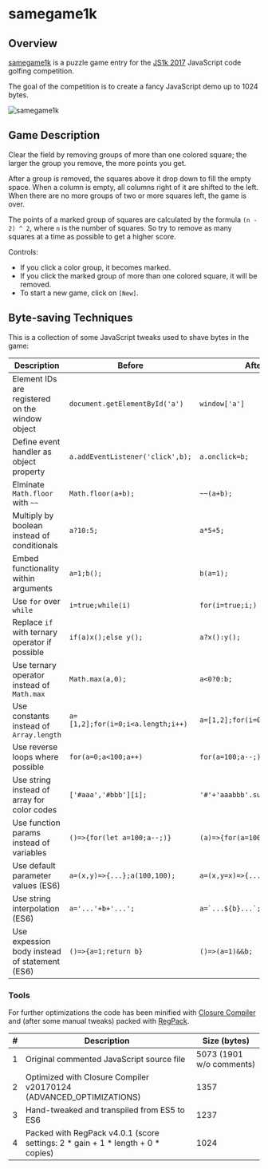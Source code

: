 # samegame1k

## Overview

[samegame1k](http://gaborbata.github.io/samegame1k/) is a puzzle game entry
for the [JS1k 2017](http://js1k.com/2017-magic/) JavaScript code golfing competition.

The goal of the competition is to create a fancy JavaScript demo up to 1024 bytes.

![samegame1k](https://raw.githubusercontent.com/gaborbata/samegame1k/master/samegame1k-screenshot.png)

## Game Description

Clear the field by removing groups of more than one colored square;
the larger the group you remove, the more points you get.

After a group is removed, the squares above it drop down to fill the empty space.
When a column is empty, all columns right of it are shifted to the left.
When there are no more groups of two or more squares left, the game is over.

The points of a marked group of squares are calculated by the formula `(n - 2) ^ 2`,
where `n` is the number of squares.
So try to remove as many squares at a time as possible to get a higher score.

Controls:

* If you click a color group, it becomes marked.
* If you click the marked group of more than one colored square, it will be removed.
* To start a new game, click on `[New]`.

## Byte-saving Techniques

This is a collection of some JavaScript tweaks used to shave bytes in the game:

Description                                     | Before                            | After
----------------------------------------------- | --------------------------------- | -----------------------------
Element IDs are registered on the window object | `document.getElementById('a')`    | `window['a']`
Define event handler as object property         | `a.addEventListener('click',b);`  | `a.onclick=b;`
Elminate `Math.floor` with `~~`                 | `Math.floor(a+b);`                | `~~(a+b);`
Multiply by boolean instead of conditionals     | `a?10:5;`                         | `a*5+5;`
Embed functionality within arguments            | `a=1;b();`                        | `b(a=1);`
Use `for` over `while`                          | `i=true;while(i)`                 | `for(i=true;i;)`
Replace `if` with ternary operator if possible  | `if(a)x();else y();`              | `a?x():y();`
Use ternary operator instead of `Math.max`      | `Math.max(a,0);`                  | `a<0?0:b;`
Use constants instead of `Array.length`         | `a=[1,2];for(i=0;i<a.length;i++)` | `a=[1,2];for(i=0;i<2;i++)`
Use reverse loops where possible                | `for(a=0;a<100;a++)`              | `for(a=100;a--;)`
Use string instead of array for color codes     | `['#aaa','#bbb'][i];`             | `'#'+'aaabbb'.substr(i*3,3);`
Use function params instead of variables        | `()=>{for(let a=100;a--;)}`       | `(a)=>{for(a=100;a--;)}`
Use default parameter values (ES6)              | `a=(x,y)=>{...};a(100,100);`      | `a=(x,y=x)=>{...};a(100);`
Use string interpolation (ES6)                  | `a='...'+b+'...';`                | ``a=`...${b}...`;``
Use expession body instead of statement (ES6)   | `()=>{a=1;return b}`              | `()=>(a=1)&&b;`

### Tools

For further optimizations the code has been minified with [Closure Compiler](https://github.com/google/closure-compiler)
and (after some manual tweaks) packed with [RegPack](https://github.com/Siorki/RegPack).

*#* | Description                                                                     | Size (bytes)
--- | ------------------------------------------------------------------------------- | ------------------------
1   | Original commented JavaScript source file                                       | 5073 (1901 w/o comments)
2   | Optimized with Closure Compiler v20170124 (ADVANCED_OPTIMIZATIONS)              | 1357
3   | Hand-tweaked and transpiled from ES5 to ES6                                     | 1237
4   | Packed with RegPack v4.0.1 (score settings: 2 * gain + 1 * length + 0 * copies) | 1024
